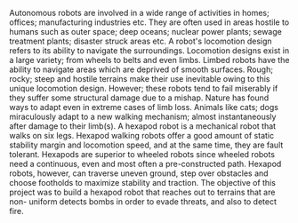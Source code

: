 Autonomous robots are involved in a wide range of activities in homes; offices; manufacturing industries etc. They are often used in areas hostile to humans such as outer space; deep oceans; nuclear power plants; sewage treatment plants; disaster struck areas etc. A robot's locomotion design refers to its ability to navigate the surroundings. Locomotion designs exist in a large variety; from wheels to belts and even limbs. Limbed robots have the ability to navigate areas which are deprived of smooth surfaces. Rough; rocky; steep and hostile terrains make their use inevitable owing to this unique locomotion design. However; these robots tend to fail miserably if they suffer some structural damage due to a mishap. Nature has found ways to adapt even in extreme cases of limb loss. Animals like cats; dogs miraculously adapt to a new walking mechanism; almost instantaneously after damage to their limb(s).
A hexapod robot is a mechanical robot that walks on six legs. Hexapod walking robots offer a good amount of static stability margin and locomotion speed, and at the same time, they are fault tolerant. Hexapods are superior to wheeled robots since wheeled robots need a continuous, even and most often a pre-constructed path. Hexapod robots, however, can traverse uneven ground, step over obstacles and choose footholds to maximize stability and traction.
The objective of this project was to build a hexapod robot that reaches out to terrains that are non- uniform detects bombs in order to evade threats, and also to detect fire.
